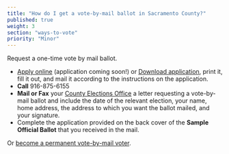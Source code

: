 ```yaml
---
title: "How do I get a vote-by-mail ballot in Sacramento County?"
published: true
weight: 3
section: "ways-to-vote"
priority: "Minor"
---
```


Request a one-time vote by mail ballot.  
- [Apply online](http://www.elections.saccounty.net/VotebyMail/Pages/VBM_Application_null.aspx) (application coming soon!) or [Download application](http://elections.cdn.sos.ca.gov/vote-by-mail/pdf/fill-in-vote-by-mail-app-instruct.pdf), print it, fill it out, and mail it according to the instructions on the application.  
- **Call** 916-875-6155  
- **Mail or Fax** your [County Elections Office](#section-election-office-contact) a letter requesting a vote-by-mail ballot and include the date of the relevant election, your name, home address, the address to which you want the ballot mailed, and your signature.  
- Complete the application provided on the back cover of the **Sample Official Ballot** that you received in the mail.  

Or [become a permanent vote-by-mail voter](http://www.elections.saccounty.net/VotebyMail/Pages/SAC_VRE_DF_Perm_Absentee_Voter.aspx).  
